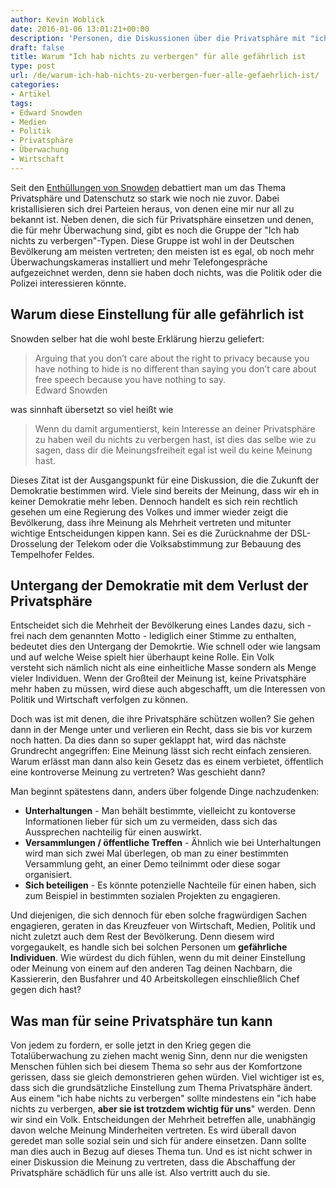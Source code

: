 ```yaml
---
author: Kevin Woblick
date: 2016-01-06 13:01:21+00:00
description: 'Personen, die Diskussionen über die Privatsphäre mit "ich hab nichts zu verbergen" beenden, tragen aktiv zu einer Zerstörung der Demokratie bei und schaden gleichzeitig denen, die ihre Privatsphäre verteidigen wollen'
draft: false
title: Warum "Ich hab nichts zu verbergen" für alle gefährlich ist
type: post
url: /de/warum-ich-hab-nichts-zu-verbergen-fuer-alle-gefaehrlich-ist/
categories:
- Artikel
tags:
- Edward Snowden
- Medien
- Politik
- Privatsphäre
- Überwachung
- Wirtschaft
---
```


Seit den [Enthüllungen von Snowden](https://de.wikipedia.org/wiki/Globale_%C3%9Cberwachungs-_und_Spionageaff%C3%A4re) debattiert man um das Thema Privatsphäre und Datenschutz so stark wie noch nie zuvor. Dabei kristallisieren sich drei Parteien heraus, von denen eine mir nur all zu bekannt ist. Neben denen, die sich für Privatsphäre einsetzen und denen, die für mehr Überwachung sind, gibt es noch die Gruppe der "Ich hab nichts zu verbergen"-Typen. Diese Gruppe ist wohl in der Deutschen Bevölkerung am meisten vertreten; den meisten ist es egal, ob noch mehr Überwachungskameras installiert und mehr Telefongespräche aufgezeichnet werden, denn sie haben doch nichts, was die Politik oder die Polizei interessieren könnte.


## Warum diese Einstellung für alle gefährlich ist

Snowden selber hat die wohl beste Erklärung hierzu geliefert:

> Arguing that you don’t care about the right to privacy because you have nothing to hide is no different than saying you don’t care about free speech because you have nothing to say.  
Edward Snowden

was sinnhaft übersetzt so viel heißt wie

> Wenn du damit argumentierst, kein Interesse an deiner Privatsphäre zu haben weil du nichts zu verbergen hast, ist dies das selbe wie zu sagen, dass dir die Meinungsfreiheit egal ist weil du keine Meinung hast.

Dieses Zitat ist der Ausgangspunkt für eine Diskussion, die die Zukunft der Demokratie bestimmen wird. Viele sind bereits der Meinung, dass wir eh in keiner Demokratie mehr leben. Dennoch handelt es sich rein rechtlich gesehen um eine Regierung des Volkes und immer wieder zeigt die Bevölkerung, dass ihre Meinung als Mehrheit vertreten und mitunter wichtige Entscheidungen kippen kann. Sei es die Zurücknahme der DSL-Drosselung der Telekom oder die Volksabstimmung zur Bebauung des Tempelhofer Feldes.


## Untergang der Demokratie mit dem Verlust der Privatsphäre

Entscheidet sich die Mehrheit der Bevölkerung eines Landes dazu, sich - frei nach dem genannten Motto - lediglich einer Stimme zu enthalten, bedeutet dies den Untergang der Demokrtie. Wie schnell oder wie langsam und auf welche Weise spielt hier überhaupt keine Rolle.
Ein Volk versteht sich nämlich nicht als eine einheitliche Masse sondern als Menge vieler Individuen. Wenn der Großteil der Meinung ist, keine Privatsphäre mehr haben zu müssen, wird diese auch abgeschafft, um die Interessen von Politik und Wirtschaft verfolgen zu können.

Doch was ist mit denen, die ihre Privatsphäre schützen wollen? Sie gehen dann in der Menge unter und verlieren ein Recht, dass sie bis vor kurzem noch hatten. Da dies dann so super geklappt hat, wird das nächste Grundrecht angegriffen: Eine Meinung lässt sich recht einfach zensieren. Warum erlässt man dann also kein Gesetz das es einem verbietet, öffentlich eine kontroverse Meinung zu vertreten? Was geschieht dann?

Man beginnt spätestens dann, anders über folgende Dinge nachzudenken:

* **Unterhaltungen** - Man behält bestimmte, vielleicht zu kontoverse Informationen lieber für sich um zu vermeiden, dass sich das Aussprechen nachteilig für einen auswirkt.
* **Versammlungen / öffentliche Treffen** - Ähnlich wie bei Unterhaltungen wird man sich zwei Mal überlegen, ob man zu einer bestimmten Versammlung geht, an einer Demo teilnimmt oder diese sogar organisiert.
* **Sich beteiligen** - Es könnte potenzielle Nachteile für einen haben, sich zum Beispiel in bestimmten sozialen Projekten zu engagieren.

Und diejenigen, die sich dennoch für eben solche fragwürdigen Sachen engagieren, geraten in das Kreuzfeuer von Wirtschaft, Medien, Politik und nicht zuletzt auch dem Rest der Bevölkerung. Denn diesem wird vorgegaukelt, es handle sich bei solchen Personen um **gefährliche Individuen**.
Wie würdest du dich fühlen, wenn du mit deiner Einstellung oder Meinung von einem auf den anderen Tag deinen Nachbarn, die Kassiererin, den Busfahrer und 40 Arbeitskollegen einschließlich Chef gegen dich hast?


## Was man für seine Privatsphäre tun kann

Von jedem zu fordern, er solle jetzt in den Krieg gegen die Totalüberwachung zu ziehen macht wenig Sinn, denn nur die wenigsten Menschen fühlen sich bei diesem Thema so sehr aus der Komfortzone gerissen, dass sie gleich demonstrieren gehen würden.
Viel wichtiger ist es, dass sich die grundsätzliche Einstellung zum Thema Privatsphäre ändert. Aus einem "ich habe nichts zu verbergen" sollte mindestens ein "ich habe nichts zu verbergen, **aber sie ist trotzdem wichtig für uns**" werden. Denn wir sind ein Volk. Entscheidungen der Mehrheit betreffen alle, unabhängig davon welche Meinung Minderheiten vertreten. Es wird überall davon geredet man solle sozial sein und sich für andere einsetzen. Dann sollte man dies auch in Bezug auf dieses Thema tun. Und es ist nicht schwer in einer Diskussion die Meinung zu vertreten, dass die Abschaffung der Privatsphäre schädlich für uns alle ist. Also vertritt auch du sie.
